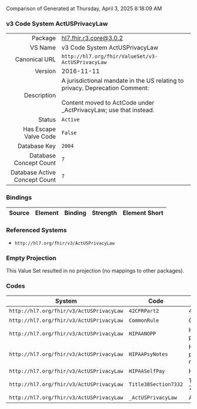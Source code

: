 Comparison of 
Generated at Thursday, April 3, 2025 8:18:09 AM

### v3 Code System ActUSPrivacyLaw

|      |     |
| ---: | --- |
| Package | hl7.fhir.r3.core@3.0.2 |
| VS Name | v3 Code System ActUSPrivacyLaw |
| Canonical URL | `http://hl7.org/fhir/ValueSet/v3-ActUSPrivacyLaw` |
| Version | 2016-11-11 |
| Description | A jurisdictional mandate in the US relating to privacy.   Deprecation Comment:<br/><br/>Content moved to ActCode under _ActPrivacyLaw; use that instead. |
| Status | `Active` |
| Has Escape Valve Code | `False` |
| Database Key | `2004` |
| Database Concept Count | `7` |
| Database Active Concept Count | `7` |
### Bindings

| Source | Element | Binding | Strength | Element Short |
| ------ | ------- | ------- | -------- | ------------- |

### Referenced Systems

* `http://hl7.org/fhir/v3/ActUSPrivacyLaw`
### Empty Projection

This Value Set resulted in no projection (no mappings to other packages).

### Codes

| System | Code | Display |
| ------ | ---- | ------- |
| `http://hl7.org/fhir/v3/ActUSPrivacyLaw` | `42CFRPart2` | 42 CFR Part2 |
| `http://hl7.org/fhir/v3/ActUSPrivacyLaw` | `CommonRule` | Common Rule |
| `http://hl7.org/fhir/v3/ActUSPrivacyLaw` | `HIPAANOPP` | HIPAA notice of privacy practices |
| `http://hl7.org/fhir/v3/ActUSPrivacyLaw` | `HIPAAPsyNotes` | HIPAA psychotherapy notes |
| `http://hl7.org/fhir/v3/ActUSPrivacyLaw` | `HIPAASelfPay` | HIPAA self-pay |
| `http://hl7.org/fhir/v3/ActUSPrivacyLaw` | `Title38Section7332` | Title 38 Section 7332 |
| `http://hl7.org/fhir/v3/ActUSPrivacyLaw` | `_ActUSPrivacyLaw` | ActUSPrivacyLaw |
